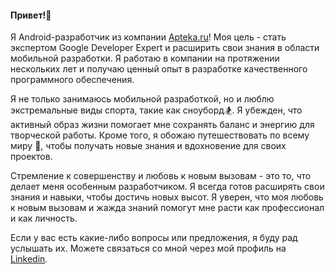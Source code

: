 #### Привет!👋

Я Android-разработчик из компании [Apteka.ru](https://apteka.ru/)!
Моя цель - стать экспертом Google Developer Expert и расширить свои знания в области мобильной разработки. Я работаю в компании на протяжении нескольких лет и получаю ценный опыт в разработке качественного программного обеспечения.

Я не только занимаюсь мобильной разработкой, но и люблю экстремальные виды спорта, такие как сноуборд🏂. Я убежден, что активный образ жизни помогает мне сохранять баланс и энергию для творческой работы. Кроме того, я обожаю путешествовать по всему миру 🌴, чтобы получать новые знания и вдохновение для своих проектов.

Стремление к совершенству и любовь к новым вызовам - это то, что делает меня особенным разработчиком. Я всегда готов расширять свои знания и навыки, чтобы достичь новых высот. Я уверен, что моя любовь к новым вызовам и жажда знаний помогут мне расти как профессионал и как личность.

Если у вас есть какие-либо вопросы или предложения, я буду рад услышать их. Можете связаться со мной через мой профиль на [Linkedin](https://www.linkedin.com/in/sergey-gorban-dev/).
